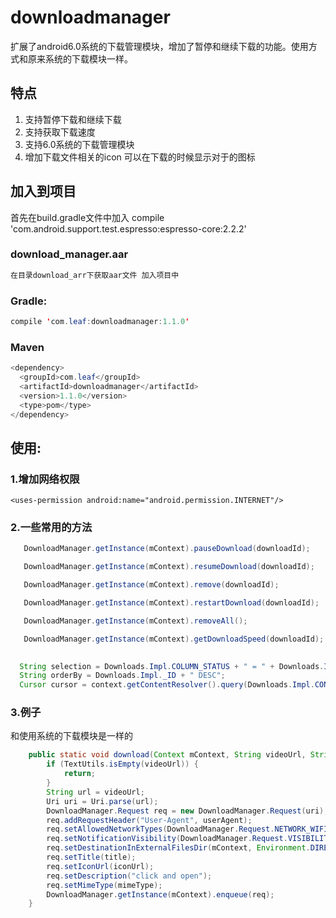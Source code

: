 # downloadmanager

扩展了android6.0系统的下载管理模块，增加了暂停和继续下载的功能。使用方式和原来系统的下载模块一样。

## 特点
1. 支持暂停下载和继续下载
2. 支持获取下载速度
3. 支持6.0系统的下载管理模块
4. 增加下载文件相关的icon 可以在下载的时候显示对于的图标

## 加入到项目
首先在build.gradle文件中加入
compile 'com.android.support.test.espresso:espresso-core:2.2.2'

### download_manager.aar
```java
在目录download_arr下获取aar文件 加入项目中
```
### Gradle:
```java
compile 'com.leaf:downloadmanager:1.1.0'
```

### Maven
```java
<dependency>
  <groupId>com.leaf</groupId>
  <artifactId>downloadmanager</artifactId>
  <version>1.1.0</version>
  <type>pom</type>
</dependency>
```

## 使用:

### 1.增加网络权限

    <uses-permission android:name="android.permission.INTERNET"/>

### 2.一些常用的方法
```java
   DownloadManager.getInstance(mContext).pauseDownload(downloadId);
```
```java
   DownloadManager.getInstance(mContext).resumeDownload(downloadId);
```
```java
   DownloadManager.getInstance(mContext).remove(downloadId);
```
```java
   DownloadManager.getInstance(mContext).restartDownload(downloadId);
```
```java
   DownloadManager.getInstance(mContext).removeAll();
```
```java
   DownloadManager.getInstance(mContext).getDownloadSpeed(downloadId);
```
```java
 
  String selection = Downloads.Impl.COLUMN_STATUS + " = " + Downloads.Impl.STATUS_SUCCESS;
  String orderBy = Downloads.Impl._ID + " DESC";
  Cursor cursor = context.getContentResolver().query(Downloads.Impl.CONTENT_URI, null, selection, null, orderBy);

```

### 3.例子 
和使用系统的下载模块是一样的
```java
    public static void download(Context mContext, String videoUrl, String iconUrl, String userAgent, String title, String fileName, String mimeType) {
        if (TextUtils.isEmpty(videoUrl)) {
            return;
        }
        String url = videoUrl;
        Uri uri = Uri.parse(url);
        DownloadManager.Request req = new DownloadManager.Request(uri);
        req.addRequestHeader("User-Agent", userAgent);
        req.setAllowedNetworkTypes(DownloadManager.Request.NETWORK_WIFI);
        req.setNotificationVisibility(DownloadManager.Request.VISIBILITY_VISIBLE_NOTIFY_COMPLETED);
        req.setDestinationInExternalFilesDir(mContext, Environment.DIRECTORY_DOWNLOADS, fileName);
        req.setTitle(title);
        req.setIconUrl(iconUrl);
        req.setDescription("click and open");
        req.setMimeType(mimeType);
        DownloadManager.getInstance(mContext).enqueue(req);
    }

```
